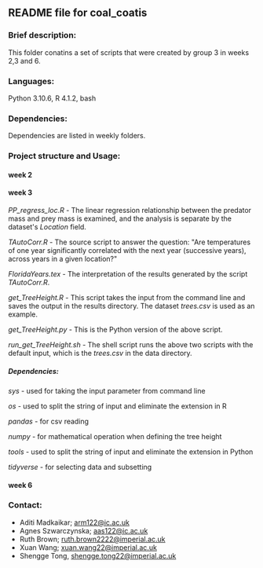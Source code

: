 ## README file for coal_coatis

### Brief description: 
This folder conatins a set of scripts that were created by group 3 in weeks 2,3 and 6.

### Languages: 
Python 3.10.6, R 4.1.2, bash

### Dependencies: 
Dependencies are listed in weekly folders.

### Project structure and Usage: 

#### week 2

#### week 3

*PP_regress_loc.R* - The linear regression relationship between the predator mass and prey mass is examined, and the analysis is separate by the dataset's *Location* field.

*TAutoCorr.R* - The source script to answer the question: "Are temperatures of one year significantly correlated with the next year (successive years), across years in a given location?"

*FloridaYears.tex* - The interpretation of the results generated by the script *TAutoCorr.R*.

*get_TreeHeight.R* - This script takes the input from the command line and saves the output in the results directory. The dataset *trees.csv* is used as an example.

*get_TreeHeight.py* - This is the Python version of the above script.

*run_get_TreeHeight.sh* - The shell script runs the above two scripts with the default input, which is the *trees.csv* in the data directory.

##### Dependencies:

*sys* - used for taking the input parameter from command line

*os* - used to split the string of input and eliminate the extension in R

*pandas* - for csv reading

*numpy* - for mathematical operation when defining the tree height

*tools* - used to split the string of input and eliminate the extension in Python

*tidyverse* - for selecting data and subsetting

#### week 6

### Contact: 
+ Aditi Madkaikar; arm122@ic.ac.uk
+ Agnes Szwarczynska; aas122@ic.ac.uk
+ Ruth Brown; ruth.brown2222@imperial.ac.uk
+ Xuan Wang; xuan.wang22@imperial.ac.uk
+ Shengge Tong, shengge.tong22@imperial.ac.uk
